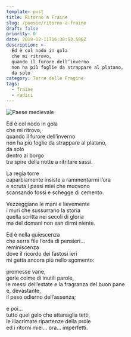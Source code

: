 ```yaml
---
template: post
title: Ritorno a Fraine
slug: /poesie/ritorno-a-fraine
draft: false
priority: 0
date: 2019-12-11T16:38:53.596Z
description: >-
  Ed è col nodo in gola
  che mi ritrovo,
  quando il furore dell’inverno
  non ha più foglie da strappare al platano,
  da solo
category: Terre delle Fragine
tags:
  - fraine
  - radici
---
```


![Paese medievale](/media/ritorno-a-fraine/Fraine-abruzzo-chieti.jpg)

Ed è col nodo in gola<br/>
che mi ritrovo,<br/>
quando il furore dell’inverno<br/>
non ha più foglie da strappare al platano,<br/>
da solo<br/>
dentro al borgo<br/>
tra spire della notte a ritritare sassi.

La regia torre<br/>
caparbiamente insiste a rammentarmi l’ora<br/>
e scruta i passi miei che muovono<br/>
scansando fossi e schegge di cemento.

Vezzeggiano le mani e lievemente<br/>
i muri che sussurrano la storia<br/>
quella scritta nei secoli di gloria<br/>
ma del domani non san dirmi niente.

Ed è nella quiescenza<br/>
che serra file l’orda di pensieri...<br/>
reminiscenza<br/>
dove il ricordo dei fastosi ieri<br/>
mi getta ancora più nello sgomento:

promesse vane,<br/>
gerle colme di inutili parole,<br/>
le messi dell’estate e la fragranza del buon pane<br/>
e, devastante,<br/>
il peso odierno dell’assenza;

e poi...<br/>
tutto quel gelo che attanaglia tetti,<br/>
le illacrimate ripartenze della prole<br/>
ed i ritorni miei... ora... imperfetti.
